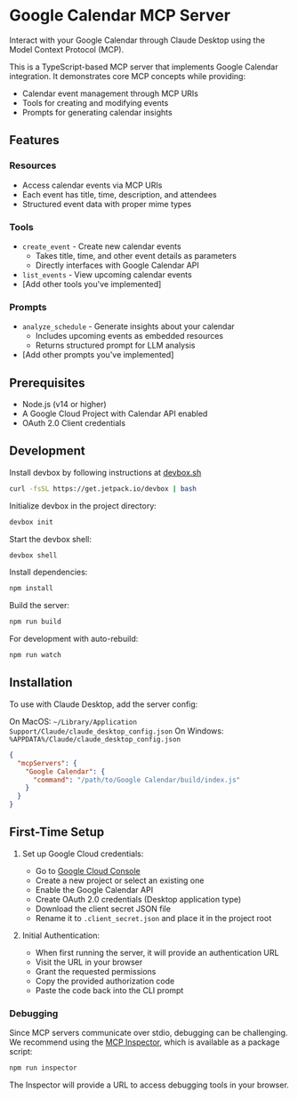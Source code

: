 # Google Calendar MCP Server

Interact with your Google Calendar through Claude Desktop using the Model Context Protocol (MCP).

This is a TypeScript-based MCP server that implements Google Calendar integration. It demonstrates core MCP concepts while providing:

- Calendar event management through MCP URIs
- Tools for creating and modifying events
- Prompts for generating calendar insights

## Features

### Resources
- Access calendar events via MCP URIs
- Each event has title, time, description, and attendees
- Structured event data with proper mime types

### Tools
- `create_event` - Create new calendar events
  - Takes title, time, and other event details as parameters
  - Directly interfaces with Google Calendar API
- `list_events` - View upcoming calendar events
- [Add other tools you've implemented]

### Prompts
- `analyze_schedule` - Generate insights about your calendar
  - Includes upcoming events as embedded resources
  - Returns structured prompt for LLM analysis
- [Add other prompts you've implemented]

## Prerequisites

- Node.js (v14 or higher)
- A Google Cloud Project with Calendar API enabled
- OAuth 2.0 Client credentials

## Development

Install devbox by following instructions at [devbox.sh](https://www.jetpack.io/devbox)
```bash
curl -fsSL https://get.jetpack.io/devbox | bash
```

Initialize devbox in the project directory:
```bash
devbox init
```

Start the devbox shell:
```bash
devbox shell
```

Install dependencies:
```bash
npm install
```

Build the server:
```bash
npm run build
```

For development with auto-rebuild:
```bash
npm run watch
```

## Installation

To use with Claude Desktop, add the server config:

On MacOS: `~/Library/Application Support/Claude/claude_desktop_config.json`
On Windows: `%APPDATA%/Claude/claude_desktop_config.json`

```json
{
  "mcpServers": {
    "Google Calendar": {
      "command": "/path/to/Google Calendar/build/index.js"
    }
  }
}
```

## First-Time Setup

1. Set up Google Cloud credentials:
   - Go to [Google Cloud Console](https://console.cloud.google.com)
   - Create a new project or select an existing one
   - Enable the Google Calendar API
   - Create OAuth 2.0 credentials (Desktop application type)
   - Download the client secret JSON file
   - Rename it to `.client_secret.json` and place it in the project root

2. Initial Authentication:
   - When first running the server, it will provide an authentication URL
   - Visit the URL in your browser
   - Grant the requested permissions
   - Copy the provided authorization code
   - Paste the code back into the CLI prompt

### Debugging

Since MCP servers communicate over stdio, debugging can be challenging. We recommend using the [MCP Inspector](https://github.com/modelcontextprotocol/inspector), which is available as a package script:

```bash
npm run inspector
```

The Inspector will provide a URL to access debugging tools in your browser.

